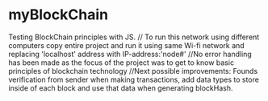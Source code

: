 # myBlockChain
Testing BlockChain principles with JS. 
// To run this network using different computers copy entire project and run it using same Wi-fi network and replacing 'localhost' address with IP-address:'node#'
//No error handling has been made as the focus of the project was to get to know basic principles of blockchain technology
//Next possible improvements: Founds verification from sender when making transactions, add data types to store inside of each block and use that data when generating blockHash.

